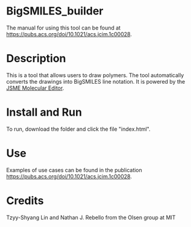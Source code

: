 # BigSMILES_builder
The manual for using this tool can be found at https://pubs.acs.org/doi/10.1021/acs.jcim.1c00028. 

# Description
This is a tool that allows users to draw polymers. The tool automatically converts the drawings into BigSMILES line notation. It is powered by the [JSME Molecular Editor](https://jsme-editor.github.io/dist/JSME_test.html).

# Install and Run
To run, download the folder and click the file "index.html".

# Use
Examples of use cases can be found in the publication https://pubs.acs.org/doi/10.1021/acs.jcim.1c00028. 

# Credits
Tzyy-Shyang Lin and Nathan J. Rebello from the Olsen group at MIT
